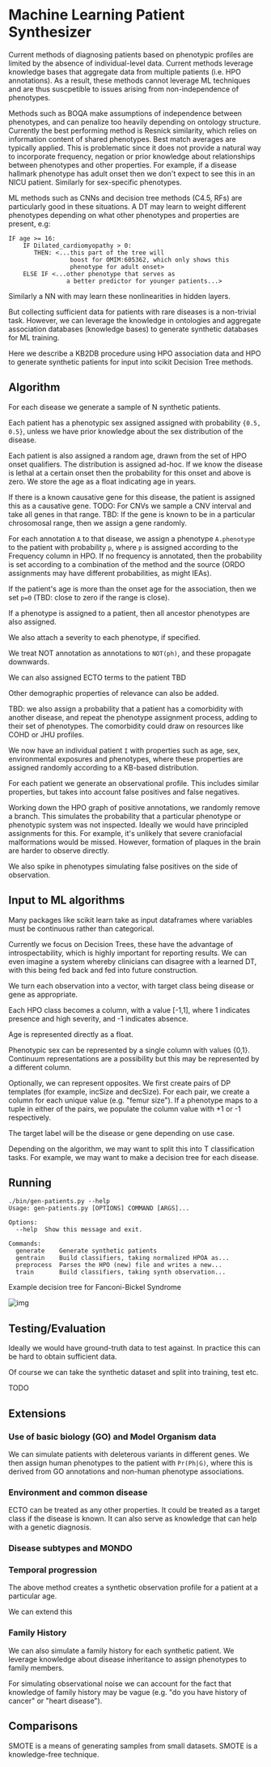 # Machine Learning Patient Synthesizer

Current methods of diagnosing patients based on phenotypic profiles
are limited by the absence of individual-level data. Current methods
leverage knowledge bases that aggregate data from multiple patients
(i.e. HPO annotations). As a result, these methods cannot leverage ML
techniques and are thus suscpetible to issues arising from
non-independence of phenotypes.

Methods such as BOQA make assumptions of independence between
phenotypes, and can penalize too heavily depending on ontology
structure. Currently the best performing method is Resnick similarity,
which relies on information content of shared phenotypes. Best match
averages are typically applied. This is problematic since it does not
provide a natural way to incorporate frequency, negation or prior
knowledge about relationships between phenotypes and other
properties. For example, if a disease hallmark phenotype has adult
onset then we don't expect to see this in an NICU patient. Similarly
for sex-specific phenotypes.

ML methods such as CNNs and decision tree methods (C4.5, RFs) are
particularly good in these situations. A DT may learn to weight
different phenotypes depending on what other phenotypes and properties
are present, e.g:

```
IF age >= 16:
    IF Dilated_cardiomyopathy > 0:
       THEN: <...this part of the tree will
                 boost for OMIM:605362, which only shows this
                 phenotype for adult onset>
    ELSE IF <...other phenotype that serves as
                a better predictor for younger patients...>
```

Similarly a NN with may learn these nonlinearities in hidden layers.

But collecting sufficient data for patients with rare diseases is a
non-trivial task. However, we can leverage the knowledge in ontologies
and aggregate association databases (knowledge bases) to generate
synthetic databases for ML training.

Here we describe a KB2DB procedure using HPO association data and HPO
to generate synthetic patients for input into scikit Decision Tree
methods.

## Algorithm

For each disease we generate a sample of N synthetic patients.

Each patient has a phenotypic sex assigned assigned with probability
`{0.5, 0.5}`, unless we have prior knowledge about the sex
distribution of the disease.

Each patient is also assigned a random age, drawn from the set of HPO
onset qualifiers. The distribution is assigned ad-hoc. If we know the
disease is lethal at a certain onset then the probability for this
onset and above is zero. We store the age as a float indicating age in
years.

If there is a known causative gene for this disease, the patient is
assigned this as a causative gene. TODO: For CNVs we sample a CNV
interval and take all genes in that range. TBD: If the gene is known
to be in a particular chrosomosal range, then we assign a gene
randomly.

For each annotation `A` to that disease, we assign a phenotype `A.phenotype`
to the patient with probability `p`, where `p` is assigned according
to the Frequency column in HPO. If no frequency is annotated, then the
probability is set according to a combination of the method and the
source (ORDO assignments may have different probabilities, as might IEAs).

If the patient's age is more than the onset age for the association,
then we set `p=0` (TBD: close to zero if the range is close).

If a phenotype is assigned to a patient, then all ancestor phenotypes
are also assigned.

We also attach a severity to each phenotype, if specified.

We treat NOT annotation as annotations to `NOT(ph)`, and these propagate downwards.

We can also assigned ECTO terms to the patient TBD

Other demographic properties of relevance can also be added.

TBD: we also assign a probability that a patient has a comorbidity
with another disease, and repeat the phenotype assignment process,
adding to their set of phenotypes. The comorbidity could draw on
resources like COHD or JHU profiles.

We now have an individual patient `I` with properties such as age,
sex, environmental exposures and phenotypes, where these properties
are assigned randomly according to a KB-based distribution.

For each patient we generate an observational profile. This includes
similar properties, but takes into account false positives and false
negatives.

Working down the HPO graph of positive annotations, we randomly remove
a branch. This simulates the probability that a particular phenotype
or phenotypic system was not inspected. Ideally we would have
principled assignments for this. For example, it's unlikely that
severe craniofacial malformations would be missed. However, formation
of plaques in the brain are harder to observe directly.

We also spike in phenotypes simulating false positives on the side of
observation. 

## Input to ML algorithms

Many packages like scikit learn take as input dataframes where
variables must be continuous rather than categorical.

Currently we focus on Decision Trees, these have the advantage of
introspectability, which is highly important for reporting results. We
can even imagine a system whereby clinicians can disagree with a
learned DT, with this being fed back and fed into future construction.

We turn each observation into a vector, with target class being
disease or gene as appropriate.

Each HPO class becomes a column, with a value [-1,1], where 1
indicates presence and high severity, and -1 indicates absence.

Age is represented directly as a float.

Phenotypic sex can be represented by a single column with values
{0,1}. Continuum representations are a possibility but this may be
represented by a different column.

Optionally, we can represent opposites. We first create pairs of DP
templates (for example, incSize and decSize). For each pair, we create
a column for each unique value (e.g. "femur size"). If a phenotype
maps to a tuple in either of the pairs, we populate the column value
with +1 or -1 respectively.

The target label will be the disease or gene depending on use case.

Depending on the algorithm, we may want to split this into T
classification tasks. For example, we may want to make a decision tree
for each disease.

## Running

```
./bin/gen-patients.py --help
Usage: gen-patients.py [OPTIONS] COMMAND [ARGS]...

Options:
  --help  Show this message and exit.

Commands:
  generate    Generate synthetic patients
  gentrain    Build classifiers, taking normalized HPOA as...
  preprocess  Parses the HPO (new) file and writes a new...
  train       Build classifiers, taking synth observation...
```


Example decision tree for  Fanconi-Bickel Syndrome

![img](docs/OMIM_227810.png)

## Testing/Evaluation

Ideally we would have ground-truth data to test against. In practice
this can be hard to obtain sufficient data.

Of course we can take the synthetic dataset and split into training, test etc.

TODO

## Extensions

### Use of basic biology (GO) and Model Organism data

We can simulate patients with deleterous variants in different
genes. We then assign human phenotypes to the patient with `Pr(Ph|G)`,
where this is derived from GO annotations and non-human phenotype
associations.

### Environment and common disease

ECTO can be treated as any other properties. It could be treated as a
target class if the disease is known. It can also serve as knowledge
that can help with a genetic diagnosis.

### Disease subtypes and MONDO

### Temporal progression

The above method creates a synthetic observation profile for a patient
at a particular age.

We can extend this 

### Family History

We can also simulate a family history for each synthetic patient. We
leverage knowledge about disease inheritance to assign phenotypes to
family members.

For simulating observational noise we can account for the fact that
knowledge of family history may be vague (e.g. "do you have history of
cancer" or "heart disease").

## Comparisons

SMOTE is a means of generating samples from small datasets. SMOTE is a
knowledge-free technique.

